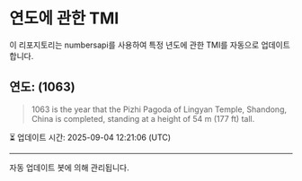 
# 연도에 관한 TMI

이 리포지토리는 numbersapi를 사용하여 특정 년도에 관한 TMI를 자동으로 업데이트합니다.

## 연도: (1063)
> 1063 is the year that the Pizhi Pagoda of Lingyan Temple, Shandong, China is completed, standing at a height of 54 m (177 ft) tall.

⏳ 업데이트 시간: 2025-09-04 12:21:06 (UTC)

---
자동 업데이트 봇에 의해 관리됩니다.
